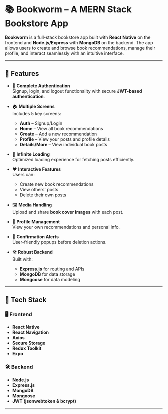 # 📚 Bookworm – A MERN Stack Bookstore App

**Bookworm** is a full-stack bookstore app built with **React Native** on the frontend and **Node.js/Express** with **MongoDB** on the backend. The app allows users to create and browse book recommendations, manage their profile, and interact seamlessly with an intuitive interface.

---

## 🔑 Features

- 🔐 **Complete Authentication**  
  Signup, login, and logout functionality with secure **JWT-based authentication**.

- 🏠 **Multiple Screens**  
  Includes 5 key screens:
  - **Auth** – Signup/Login
  - **Home** – View all book recommendations
  - **Create** – Add a new recommendation
  - **Profile** – View your posts and profile details
  - **Details/More** – View individual book posts

- 🔁 **Infinite Loading**  
  Optimized loading experience for fetching posts efficiently.

- ❤️ **Interactive Features**  
  Users can:
  - Create new book recommendations  
  - View others' posts  
  - Delete their own posts  

- 🖼️ **Media Handling**  
  Upload and share **book cover images** with each post.

- 👤 **Profile Management**  
  View your own recommendations and personal info.

- 🔔 **Confirmation Alerts**  
  User-friendly popups before deletion actions.

- 🛠️ **Robust Backend**  
  Built with:
  - **Express.js** for routing and APIs  
  - **MongoDB** for data storage  
  - **Mongoose** for data modeling

---

## 🚀 Tech Stack

### 🖥 Frontend
- **React Native**
- **React Navigation**
- **Axios**
- **Secure Storage**
- **Redux Toolkit**
- **Expo**

### 🛠 Backend
- **Node.js**
- **Express.js**
- **MongoDB**
- **Mongoose**
- **JWT (jsonwebtoken & bcrypt)**

---

